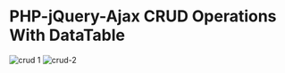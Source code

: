 # PHP-jQuery-Ajax CRUD Operations With DataTable

![crud 1](https://user-images.githubusercontent.com/33203043/99868727-3a496a00-2bef-11eb-8651-cc4487014474.png)
![crud-2](https://user-images.githubusercontent.com/33203043/99868732-3fa6b480-2bef-11eb-9414-f5a2739bc770.png)
